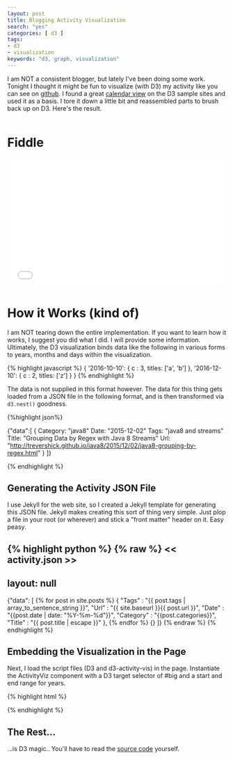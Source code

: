 ```yaml
---
layout: post
title: Blogging Activity Visualization
search: "yes"
categories: [ d3 ]
tags:
- d3
- visualization
keywords: "d3, graph, visualization"
---
```


I am NOT a consistent blogger, but lately I've been doing some work.  Tonight I thought it might be fun to visualize (with D3) my activity like you can see on [github](http://www.github.com/trevershick).  I found a great [calendar view](http://bl.ocks.org/mbostock/4063318) on the D3 sample sites and used it as a basis.  I tore it down a little bit and reassembled parts to brush back up on D3.  Here's the result.

<p>
<p id="big" style="padding: 0;width:90%;overflow-x:hidden"/>
</p>


# Fiddle

<p style="overflow-x:scroll">
<iframe style="width:100%" height="300" src="//jsfiddle.net/trevershick/1k7pe4v2/embedded/" allowfullscreen="allowfullscreen" frameborder="0"></iframe>
</p>



# How it Works (kind of)

I am NOT tearing down the entire implementation.  If you want to learn how it works, I suggest you did what I did.  I will provide some information.  Ultimately, the D3 visualization binds data like the following in various forms to years, months and days within the visualization.

{% highlight javascript %}
{
  '2016-10-10': { c : 3, titles: ['a', 'b'] },
  '2016-12-10': { c : 2, titles: ['z'] }
}
{% endhighlight %}


The data is not supplied in this format however.  The data for this thing gets loaded from a JSON file in the following format, and is then transformed via ```d3.nest()``` goodness.

{%highlight json%}

{"data":[
    {
        Category: "java8"
        Date: "2015-12-02"
        Tags: "java8 and streams"
        Title: "Grouping Data by Regex with Java 8 Streams"
        Url: "http://trevershick.github.io/java8/2015/12/02/java8-grouping-by-regex.html"
    }
]}

{% endhighlight %}







## Generating the Activity JSON File

I use Jekyll for the web site, so I created a Jekyll template for generating this JSON file.  Jekyll makes creating this sort of thing very simple.  Just plop a file in your root (or wherever) and stick a "front matter" header on it.  Easy peasy.

{% highlight python %}
{% raw %}
<< activity.json >>
---
layout: null
---
{"data":
[
    {% for post in site.posts %}
    {
        "Tags"      : "{{ post.tags | array_to_sentence_string }}",
        "Url"       : "{{ site.baseurl }}{{ post.url }}",
        "Date"      : "{{post.date | date: "%Y-%m-%d"}}",
        "Category"  : "{{post.categories}}",
        "Title"     : "{{ post.title | escape }}"
    },
    {% endfor %}
    {}
]}
{% endraw %}
{% endhighlight %}

## Embedding the Visualization in the Page

Next, I load the script files (D3 and d3-activity-vis) in the page.  Instantiate the ActivityViz component with a D3 target selector of #big and a start and end range for years.

{% highlight html %}
<p id="big" />
<script src="https://cdnjs.cloudflare.com/ajax/libs/d3/3.5.5/d3.min.js"></script>
<script src="/js/d3-activity-vis.js"></script>
<script>
var activityView = new ActivityViz("#big", 2012, 2017);
d3.json("/activity.json", function(error, csv) {
  if (error) throw error;
  activityView.refresh(csv.data);
});
</script>

{% endhighlight %}


## The Rest...
...is D3 magic..  You'll have to read the [source code](/js/d3-activity-vis.js) yourself.



<style>
#big svg {
  shape-rendering: crispEdges;
}
.RdYlGn .q1-11{fill:rgb(253,174,97)}
.RdYlGn .q2-11{fill:rgb(166,217,106)}
.RdYlGn .q3-11{fill:rgb(0,104,55)}
</style>

<script src="https://cdnjs.cloudflare.com/ajax/libs/d3/3.5.5/d3.min.js"></script>
<script src="/js/d3-activity-vis.js"></script>

<script>
var activityView = new ActivityViz("#big", 2012, 2017);
d3.json("/activity.json", function(error, csv) {
  if (error) throw error;
  activityView.refresh(csv.data);
});

</script>
